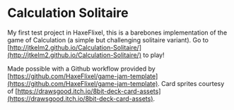 # Calculation Solitaire

My first test project in HaxeFlixel, this is a barebones implementation of the game of Calculation (a simple but challenging solitaire variant). Go to [http://jtkelm2.github.io/Calculation-Solitaire/](http://jtkelm2.github.io/Calculation-Solitaire/) to play!

Made possible with a Github workflow provided by [https://github.com/HaxeFlixel/game-jam-template](https://github.com/HaxeFlixel/game-jam-template). Card sprites courtesy of [https://drawsgood.itch.io/8bit-deck-card-assets](https://drawsgood.itch.io/8bit-deck-card-assets).
